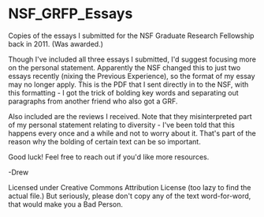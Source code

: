 NSF_GRFP_Essays
===============

Copies of the essays I submitted for the NSF Graduate Research Fellowship back in 2011. (Was awarded.)

Though I've included all three essays I submitted, I'd suggest focusing more on the personal statement.
Apparently the NSF changed this to just two essays recently (nixing the Previous Experience), so the format of my essay may no longer apply.
This is the PDF that I sent directly in to the NSF, with this formatting - I got the trick of bolding key words and separating out paragraphs from another friend who also got a GRF.

Also included are the reviews I received. Note that they misinterpreted part of my personal statement relating to diversity - I've been told that this happens every once and a while and not to worry about it. That's part of the reason why the bolding of certain text can be so important.

Good luck! Feel free to reach out if you'd like more resources.

-Drew

Licensed under Creative Commons Attribution License (too lazy to find the actual file.) But seriously, please don't copy any of the text word-for-word, that would make you a Bad Person.
